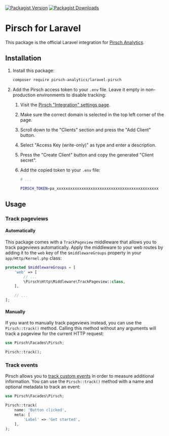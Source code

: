 [![Packagist Version](https://img.shields.io/packagist/v/pirsch-analytics/laravel-pirsch)](https://packagist.org/packages/pirsch-analytics/laravel-pirsch)
[![Packagist Downloads](https://img.shields.io/packagist/dt/pirsch-analytics/laravel-pirsch)](https://packagist.org/packages/pirsch-analytics/laravel-pirsch/stats)

# Pirsch for Laravel

This package is the official Laravel integration for [Pirsch Analytics](https://pirsch.io).

## Installation

1. Install this package:
   ```bash
   composer require pirsch-analytics/laravel-pirsch
   ```
2. Add the Pirsch access token to your `.env` file. Leave it empty in non-production environments to disable tracking:

   1. Visit the [Pirsch "Integration" settings page](https://dashboard.pirsch.io/settings/integration).
   2. Make sure the correct domain is selected in the top left corner of the page.
   3. Scroll down to the "Clients" section and press the "Add Client" button.
   4. Select "Access Key (write-only)" as type and enter a description.
   5. Press the "Create Client" button and copy the generated "Client secret".
   6. Add the copied token to your `.env` file:

      ```bash
      # ...

      PIRSCH_TOKEN=pa_xxxxxxxxxxxxxxxxxxxxxxxxxxxxxxxxxxxxxxxxxxxxx
      ```

## Usage

### Track pageviews

#### Automatically

This package comes with a `TrackPageview` middleware that allows you to track pageviews automatically.
Apply the middleware to your web routes by adding it to the `web` key of the `$middlewareGroups` property in your `app/Http/Kernel.php` class:

```php
protected $middlewareGroups = [
    'web' => [
        // ...
        \Pirsch\Http\Middleware\TrackPageview::class,
    ],

    // ...
];
```

#### Manually

If you want to manually track pageviews instead, you can use the `Pirsch::track()` method.
Calling this method without any arguments will track a pageview for the current HTTP request:

```php
use Pirsch\Facades\Pirsch;

Pirsch::track();
```

### Track events

Pirsch allows you to [track custom events](https://docs.pirsch.io/dashboard/events) in order to measure additional information.
You can use the `Pirsch::track()` method with a name and optional metadata to track an event:

```php
use Pirsch\Facades\Pirsch;

Pirsch::track(
    name: 'Button clicked',
    meta: [
        'Label' => 'Get started',
    ],
);
```
